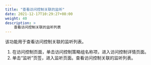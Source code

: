 ```yaml
---
title: "查看访问控制关联的监听"
date: 2021-12-17T10:29:27+08:00
weight: 40
description: >
    查看访问控制关联的监听列表
---
```


该功能用于查看访问控制关联的监听列表。

1. 在访问控制页面，单击访问控制策略组名称项，进入访问控制详情页面。
2. 单击“监听”页签，进入监听页面。查看访问控制关联的监听列表。